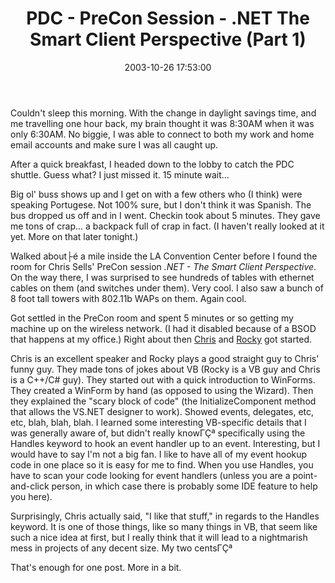 ﻿---
layout: post
title: "PDC - PreCon Session - .NET The Smart Client Perspective (Part 1)"
comments: false
date: 2003-10-26 17:53:00
updated: 2004-05-01 16:37:00
categories:
 - Technology
subtext-id: afd2f148-0f08-4410-af12-482615b3a49c
alias: /blog/PDC---PreCon-Session---NET-The-Smart-Client-Perspective-(Part-1).aspx
---


Couldn't sleep this morning. With the change in daylight savings time, and me travelling one hour back, my brain thought it was 8:30AM when it was only 6:30AM. No biggie, I was able to connect to both my work and home email accounts and make sure I was all caught up.

After a quick breakfast, I headed down to the lobby to catch the PDC shuttle. Guess what? I just missed it. 15 minute wait...

Big ol' buss shows up and I get on with a few others who (I think) were speaking Portugese. Not 100% sure, but I don't think it was Spanish. The bus dropped us off and in I went. Checkin took about 5 minutes. They gave me tons of crap... a backpack full of crap in fact. (I haven't really looked at it yet. More on that later tonight.)

Walked about├é a mile inside the LA Convention Center before I found the room for Chris Sells' PreCon session _.NET - The Smart Client Perspective_. On the way there, I was surprised to see hundreds of tables with ethernet cables on them (and switches under them). Very cool. I also saw a bunch of 8 foot tall towers with 802.11b WAPs on them. Again cool.

Got settled in the PreCon room and spent 5 minutes or so getting my machine up on the wireless network. (I had it disabled because of a BSOD that happens at my office.) Right about then [Chris](http://www.sellsbrothers.com/) and [Rocky](http://www.lhotka.net/) got started.

Chris is an excellent speaker and Rocky plays a good straight guy to Chris' funny guy. They made tons of jokes about VB (Rocky is a VB guy and Chris is a C++/C# guy). They started out with a quick introduction to WinForms. They created a WinForm by hand (as opposed to using the Wizard). Then they explained the "scary block of code" (the InitializeComponent method that allows the VS.NET designer to work). Showed events, delegates, etc, etc, blah, blah, blah. I learned some interesting VB-specific details that I was generally aware of, but didn't really knowΓÇª specifically using the Handles keyword to hook an event handler up to an event. Interesting, but I would have to say I'm not a big fan. I like to have all of my event hookup code in one place so it is easy for me to find. When you use Handles, you have to scan your code looking for event handlers (unless you are a point-and-click person, in which case there is probably some IDE feature to help you here).

Surprisingly, Chris actually said, "I like that stuff," in regards to the Handles keyword. It is one of those things, like so many things in VB, that seem like such a nice idea at first, but I really think that it will lead to a nightmarish mess in projects of any decent size. My two centsΓÇª

That's enough for one post. More in a bit.

